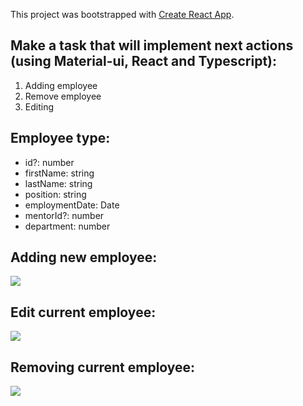 This project was bootstrapped with [Create React App](https://github.com/facebook/create-react-app).

## Make a task that will implement next actions (using Material-ui, React and Typescript):
1) Adding employee
2) Remove employee
3) Editing

## Employee type:
- id?: number
- firstName: string
- lastName: string
- position: string
- employmentDate: Date
- mentorId?: number
- department: number

## Adding new employee:
![](http://g.recordit.co/nK3Ft0LviE.gif)

## Edit current employee:
![](http://g.recordit.co/c2M9QdfWsx.gif)

## Removing current employee:
![](http://g.recordit.co/cARKIS3t3A.gif)
